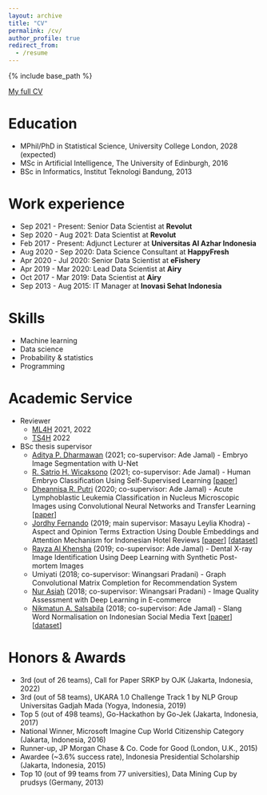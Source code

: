 ```yaml
---
layout: archive
title: "CV"
permalink: /cv/
author_profile: true
redirect_from:
  - /resume
---
```


{% include base_path %}

[My full CV](/files/Resume.pdf)

Education
======
* MPhil/PhD in Statistical Science, University College London, 2028 (expected)
* MSc in Artificial Intelligence, The University of Edinburgh, 2016
* BSc in Informatics, Institut Teknologi Bandung, 2013

Work experience
======
* Sep 2021 - Present: Senior Data Scientist at **Revolut**
* Sep 2020 - Aug 2021: Data Scientist at **Revolut**
* Feb 2017 - Present: Adjunct Lecturer at **Universitas Al Azhar Indonesia**
* Aug 2020 - Sep 2020: Data Science Consultant at **HappyFresh**
* Apr 2020 - Jul 2020: Senior Data Scientist at **eFishery**
* Apr 2019 - Mar 2020: Lead Data Scientist at **Airy**
* Oct 2017 - Mar 2019: Data Scientist at **Airy**
* Sep 2013 - Aug 2015: IT Manager at **Inovasi Sehat Indonesia**
  
Skills
======
* Machine learning
* Data science
* Probability & statistics
* Programming

Academic Service
======
* Reviewer
  * [ML4H](https://ml4health.github.io) 2021, 2022
  * [TS4H](https://timeseriesforhealth.github.io/) 2022
* BSc thesis supervisor
  * [Aditya P. Dharmawan](https://www.linkedin.com/in/ditzsins/) (2021; co-supervisor: Ade Jamal) - Embryo Image Segmentation with U-Net
  * [R. Satrio H. Wicaksono](https://www.linkedin.com/in/satriohwicaksono/) (2021; co-supervisor: Ade Jamal) - Human Embryo Classification Using Self-Supervised Learning [[paper](https://ieeexplore.ieee.org/abstract/document/9574328)]
  * [Dheannisa R. Putri](https://www.linkedin.com/in/dheann/) (2020; co-supervisor: Ade Jamal) - Acute Lymphoblastic Leukemia Classification in Nucleus Microscopic Images using Convolutional Neural Networks and Transfer Learning [[paper](https://ieeexplore.ieee.org/abstract/document/9574176?casa_token=QcS1LaHqWEIAAAAA:ucaHUbsYIujVqN_Gw8h6lbrMIfFNgPK4cuyvQUZfNuNAL4YrN2_x97SSoURuNE_nxTWw7pk)]
  * [Jordhy Fernando](https://www.linkedin.com/in/jordhyfernando/) (2019; main supervisor: Masayu Leylia Khodra) - Aspect and Opinion Terms Extraction Using Double Embeddings and Attention Mechanism for Indonesian Hotel Reviews [[paper](https://ieeexplore.ieee.org/document/8904124)] [[dataset](https://huggingface.co/datasets/indonlu)]
  * [Rayza Al Khensha](https://www.linkedin.com/in/rayza-al-khensha-383039108/) (2019; co-supervisor: Ade Jamal) - Dental X-ray Image Identification Using Deep Learning with Synthetic Post-mortem Images
  * Umiyati (2018; co-supervisor: Winangsari Pradani) - Graph Convolutional Matrix Completion for Recommendation System
  * [Nur Asiah](https://www.linkedin.com/in/nur-asiah-608661141/) (2018; co-supervisor: Winangsari Pradani) - Image Quality Assessment with Deep Learning in E-commerce
  * [Nikmatun A. Salsabila](https://www.linkedin.com/in/nasalsabila/?originalSubdomain=id) (2018; co-supervisor: Ade Jamal) - Slang Word Normalisation on Indonesian Social Media Text [[paper](https://ieeexplore.ieee.org/abstract/document/8629151)] [[dataset](https://github.com/nasalsabila/kamus-alay)]

Honors & Awards
======
* 3rd (out of 26 teams), Call for Paper SRKP by OJK (Jakarta, Indonesia, 2022)
* 3rd (out of 58 teams), UKARA 1.0 Challenge Track 1 by NLP Group Universitas Gadjah Mada (Yogya, Indonesia, 2019)
* Top 5 (out of 498 teams), Go-Hackathon by Go-Jek (Jakarta, Indonesia, 2017)
* National Winner, Microsoft Imagine Cup World Citizenship Category (Jakarta, Indonesia, 2016)
* Runner-up, JP Morgan Chase & Co. Code for Good (London, U.K., 2015)
* Awardee (~3.6% success rate), Indonesia Presidential Scholarship (Jakarta, Indonesia, 2015)
* Top 10 (out of 99 teams from 77 universities), Data Mining Cup by prudsys (Germany, 2013)